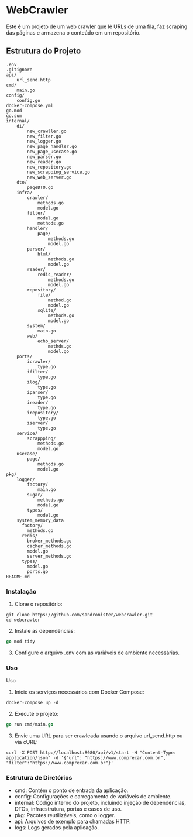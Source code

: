 # WebCrawler

Este é um projeto de um web crawler que lê URLs de uma fila, faz scraping das páginas e armazena o conteúdo em um repositório.

## Estrutura do Projeto

```files
.env
.gitignore
api/
    url_send.http
cmd/
    main.go
config/
    config.go
docker-compose.yml
go.mod
go.sum
internal/
    di/
        new_crawller.go
        new_filter.go
        new_logger.go
        new_page_handler.go
        new_page_usecase.go
        new_parser.go
        new_reader.go
        new_repository.go
        new_scrapping_service.go
        new_web_server.go
    dto/
        pageDTO.go
    infra/
        crawler/
            methods.go
            model.go
        filter/
            model.go
            methods.go
        handler/
            page/
                methods.go
                model.go
        parser/
            html/
                methods.go
                model.go
        reader/
            redis_reader/
                methods.go
                model.go
        repository/
            file/
                method.go
                model.go
            sqlite/
                methods.go
                model.go
        system/
            main.go
        web/
            echo_server/
                methds.go
                model.go
    ports/
        icrawler/
            type.go
        ifilter/
            type.go
        ilog/
            type.go
        iparser/
            type.go
        ireader/
            type.go
        irepository/
            type.go
        iserver/
            type.go
    service/
        scrappping/
            methods.go
            model.go
    usecase/
        page/
            methods.go
            model.go
pkg/
    logger/
        factory/
            main.go
        sugar/
            methods.go
            model.go
        types/
            model.go
    system_memory_data
      factory/
        methods.go
      redis/
        broker_methods.go
        cacher_methods.go
        model.go
        server_methods.go
      types/
        model.go
        ports.go
README.md
```

### Instalação
1. Clone o repositório:

 ```ssh
 git clone https://github.com/sandronister/webcrawler.git
cd webcrawler
```

2. Instale as dependências:

````go
go mod tidy
````

3. Configure o arquivo .env com as variáveis de ambiente necessárias.

### Uso
Uso
1. Inicie os serviços necessários com Docker Compose:

```go
docker-compose up -d
```
2. Execute o projeto:

```go
go run cmd/main.go
```

3. Envie uma URL para ser crawleada usando o arquivo url_send.http ou via cURL:

```ssh
curl -X POST http://localhost:8080/api/v1/start -H "Content-Type: application/json" -d '{"url": "https://www.comprecar.com.br", "filter":"https://www.comprecar.com.br"}'
```

### Estrutura de Diretórios
 - cmd: Contém o ponto de entrada da aplicação.
 - config: Configurações e carregamento de variáveis de ambiente.
 - internal: Código interno do projeto, incluindo injeção de dependências, DTOs, infraestrutura, portas e casos de uso.
 - pkg: Pacotes reutilizáveis, como o logger.
 - api: Arquivos de exemplo para chamadas HTTP.
 - logs: Logs gerados pela aplicação.
